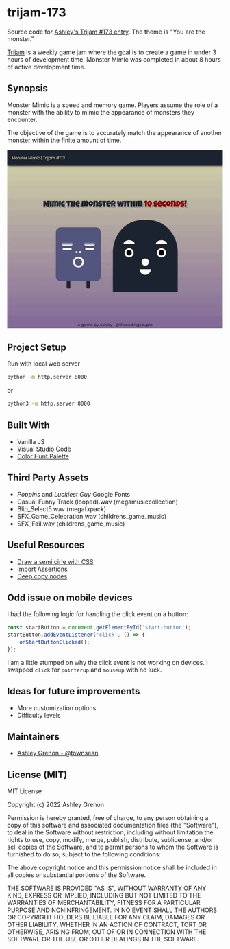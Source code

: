 # trijam-173
Source code for [Ashley's Trijam #173 entry](https://itch.io/jam/trijam-173/rate/1572084). The theme is "You are the monster."

[Trijam](https://itch.io/jam/trijam-173) is a weekly game jam where the goal is to create a game in under 3 hours of development time. Monster Mimic was completed in about 8 hours of active development time.

## Synopsis

Monster Mimic is a speed and memory game. Players assume the role of a monster with the ability to mimic the appearance of monsters they encounter. 

The objective of the game is to accurately match the appearance of another monster within the finite amount of time.

![Monster Mimic Gameplay](assets/monster-mimic.gif)

## Project Setup

Run with local web server

```bash
python -m http.server 8000
```

or

```bash
python3 -m http.server 8000
```

## Built With

* Vanilla JS
* Visual Studio Code
* [Color Hunt Palette](https://colorhunt.co/palette/1b243051557e816797d6d5a8)

## Third Party Assets

* *Poppins* and *Luckiest Guy* Google Fonts
* Casual Funny Track (looped).wav (megamusiccollection)
* Blip_Select5.wav (megafxpack)
* SFX_Game_Celebration.wav (childrens_game_music)
* SFX_Fail.wav (childrens_game_music)

## Useful Resources

* [Draw a semi cirle with CSS](https://stackoverflow.com/questions/22415651/half-circle-with-css-border-outline-only)
* [Import Assertions](https://v8.dev/features/import-assertions)
* [Deep copy nodes](https://developer.mozilla.org/en-US/docs/Web/API/Document/importNode)

## Odd issue on mobile devices

I had the following logic for handling the click event on a button:

```javascript
const startButton = document.getElementById('start-button');
startButton.addEventListener('click', () => {
    onStartButtonClicked();
});

```

I am a little stumped on why the click event is not working on devices. I swapped `click` for `pointerup` and `mouseup` with no luck. 

## Ideas for future improvements

* More customization options
* Difficulty levels


## Maintainers

* [Ashley Grenon - @townsean](https://github.com/townsean)

## License (MIT)

MIT License

Copyright (c) 2022 Ashley Grenon

Permission is hereby granted, free of charge, to any person obtaining a copy of this software and associated documentation files (the "Software"), to deal in the Software without restriction, including without limitation the rights to use, copy, modify, merge, publish, distribute, sublicense, and/or sell copies of the Software, and to permit persons to whom the Software is furnished to do so, subject to the following conditions:

The above copyright notice and this permission notice shall be included in all copies or substantial portions of the Software.

THE SOFTWARE IS PROVIDED "AS IS", WITHOUT WARRANTY OF ANY KIND, EXPRESS OR IMPLIED, INCLUDING BUT NOT LIMITED TO THE WARRANTIES OF MERCHANTABILITY, FITNESS FOR A PARTICULAR PURPOSE AND NONINFRINGEMENT. IN NO EVENT SHALL THE AUTHORS OR COPYRIGHT HOLDERS BE LIABLE FOR ANY CLAIM, DAMAGES OR OTHER LIABILITY, WHETHER IN AN ACTION OF CONTRACT, TORT OR OTHERWISE, ARISING FROM, OUT OF OR IN CONNECTION WITH THE SOFTWARE OR THE USE OR OTHER DEALINGS IN THE SOFTWARE.

